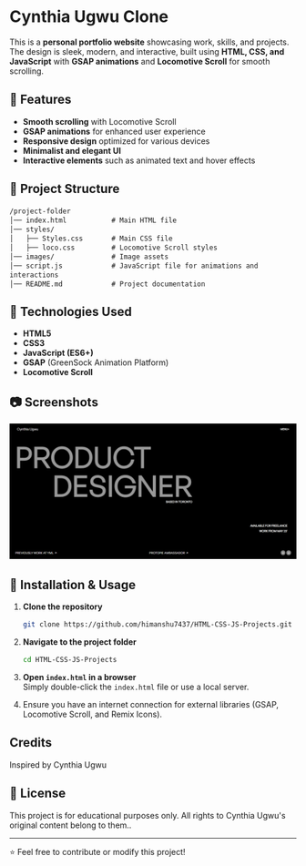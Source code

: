 # Cynthia Ugwu Clone

This is a **personal portfolio website** showcasing work, skills, and projects.  
The design is sleek, modern, and interactive, built using **HTML, CSS, and JavaScript** with **GSAP animations** and **Locomotive Scroll** for smooth scrolling.

## 📌  Features
- **Smooth scrolling** with Locomotive Scroll  
- **GSAP animations** for enhanced user experience  
- **Responsive design** optimized for various devices  
- **Minimalist and elegant UI**  
- **Interactive elements** such as animated text and hover effects  

## 📁 Project Structure
```
/project-folder
│── index.html           # Main HTML file
│── styles/
│   ├── Styles.css       # Main CSS file
│   ├── loco.css         # Locomotive Scroll styles
│── images/              # Image assets
│── script.js            # JavaScript file for animations and interactions
│── README.md            # Project documentation
```

## 📜 Technologies Used
- **HTML5**  
- **CSS3**  
- **JavaScript (ES6+)**  
- **GSAP** (GreenSock Animation Platform)  
- **Locomotive Scroll** 

## 📷 Screenshots

![alt text](./screenshots/ss1.png)

## 🚀 Installation & Usage

1. **Clone the repository**  
   ```sh
   git clone https://github.com/himanshu7437/HTML-CSS-JS-Projects.git
   ```
2. **Navigate to the project folder**  
   ```sh
   cd HTML-CSS-JS-Projects
   ```
3. **Open `index.html` in a browser**  
   Simply double-click the `index.html` file or use a local server.

4. Ensure you have an internet connection for external libraries (GSAP, Locomotive Scroll, and Remix Icons).  

## Credits
Inspired by Cynthia Ugwu  

## 📄 License

This project is for educational purposes only. All rights to Cynthia Ugwu's original content belong to them..  

---
⭐ Feel free to contribute or modify this project!
